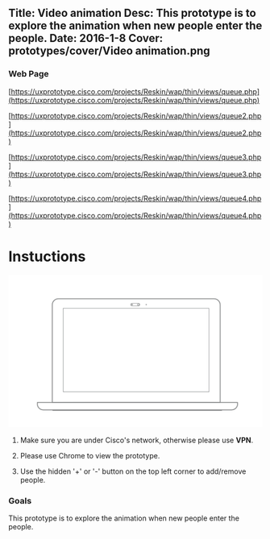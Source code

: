 Title: Video animation
Desc: This prototype is to explore the animation when new people enter the people.
Date: 2016-1-8
Cover: prototypes/cover/Video animation.png
---

### Web Page

[https://uxprototype.cisco.com/projects/Reskin/wap/thin/views/queue.php](https://uxprototype.cisco.com/projects/Reskin/wap/thin/views/queue.php)

[https://uxprototype.cisco.com/projects/Reskin/wap/thin/views/queue2.php](https://uxprototype.cisco.com/projects/Reskin/wap/thin/views/queue2.php)

[https://uxprototype.cisco.com/projects/Reskin/wap/thin/views/queue3.php](https://uxprototype.cisco.com/projects/Reskin/wap/thin/views/queue3.php)

[https://uxprototype.cisco.com/projects/Reskin/wap/thin/views/queue4.php](https://uxprototype.cisco.com/projects/Reskin/wap/thin/views/queue4.php)

# Instuctions 
![Desktop](../../../img_data/prototypes/Desktop-2x.png)

1) Make sure you are under Cisco's network, otherwise please use **VPN**.

2) Please use Chrome to view the prototype.

3) Use the hidden '+' or '-' button on the top left corner to add/remove people. 

### Goals	
This prototype is to explore the animation when new people enter the people.
